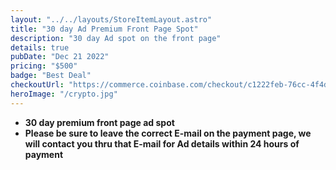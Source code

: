 ```yaml
---
layout: "../../layouts/StoreItemLayout.astro"
title: "30 day Ad Premium Front Page Spot"
description: "30 day Ad spot on the front page"
details: true
pubDate: "Dec 21 2022"
pricing: "$500"
badge: "Best Deal"
checkoutUrl: "https://commerce.coinbase.com/checkout/c1222feb-76cc-4f4d-8c04-0ad653611b0c"
heroImage: "/crypto.jpg"
---
```


- **30 day premium front page ad spot**
- **Please be sure to leave the correct E-mail on the payment page, we will contact you thru that E-mail for Ad details within 24 hours of payment**
